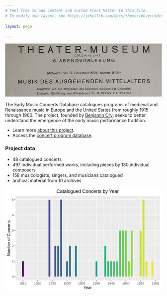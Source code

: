 ```yaml
---
# Feel free to add content and custom Front Matter to this file.
# To modify the layout, see https://jekyllrb.com/docs/themes/#overriding-theme-defaults

layout: page 

---
```


![sample program](sample_program.png)

The Early Music Concerts Database catalogues programs of medieval and Renaissance music in Europe and the United States from roughly 1915 through 1960. The project, founded by [Benjamin Ory](https://www.benjaminory.com), seeks to better understand the emergence of the early music performance tradition.
+ Learn more [about this project](about).
+ Access the [concert program database](database).

### Project data
+ 48 catalogued concerts
+ 497 individual performed works, including pieces by 130 individual composers 
+ 158 musicologists, singers, and musicians catalogued
+ archival material from 10 archives

![concerts by year](Concerts_by_year.svg)